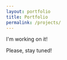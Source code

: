 ```yaml
---
layout: portfolio
title: Portfolio
permalink: /projects/
---
```


I'm working on it!

Please, stay tuned!
